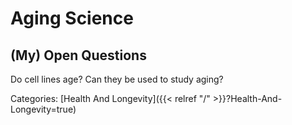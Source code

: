 # Aging Science

## (My) Open Questions

Do cell lines age?  Can they be used to study aging?

Categories: [Health And Longevity]({{< relref "/" >}}?Health-And-Longevity=true)